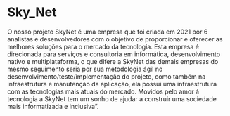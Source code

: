 # Sky_Net
O nosso projeto SkyNet é uma empresa que foi criada em 2021 por 6 analistas e desenvolvedores com o objetivo de proporcionar e oferecer as melhores soluções para o mercado da tecnologia. Esta empresa é direcionada para serviços e consultoria em informática, desenvolvimento nativo e multiplataforma, o que difere a SkyNet das demais empresas do mesmo seguimento seria por sua metodologia ágil no desenvolvimento/teste/implementação do projeto, como também na infraestrutura e manutenção da aplicação, ela possui uma infraestrutura com as tecnologias mais atuais do mercado. Movidos pelo amor á tecnologia a SkyNet tem um sonho de ajudar a construir uma sociedade mais informatizada e inclusiva”.

